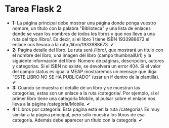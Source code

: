 # Tarea Flask 2

* **1:** La página principal debe mostrar una página donde ponga vuestro nombre, un título con la palabra "Biblioteca" y una lista de enlaces donde se vean los nombres de todos los libros y que nos lleve a una ruta del tipo /libro/<isbn>. Es decir, si el libro 1 tiene ISBN 1933988673 el enlace nos llevara a la ruta /libro/1933988673. ✔
* **2:** Página detalle del libro. La ruta será /libro/<isbn>, que mostrará un título con el nombre del libro, una imagen del libro (campo thumbnailUrl) y la siguiente información del libro: Número de páginas, descripción, autores y categorías. Si el ISBN no existe, se devolverá un error 404. Si el valor del campo status es igual a MEAP mostraremos un mensaje que diga "ESTE LIBRO NO SE HA PUBLICADO" (usar un if dentro de la plantilla). ✔
* **3:** Cuando se muestra el detalle de un libro y se muestran las categorías, estas son un enlace a la ruta /categoria/<categoria>. Por ejemplo, si el primer libro tiene una categoría Mobile, al pulsar sobre el enlace nos lleva a la página /categoria/Mobile. ✔
* **4:** Libros por categoría: Esta página está en la ruta /categoria/<categoria>. Es muy similar a la página principal, pero sólo muestra los libros de esa categoría. Además debe aparecer un título con la categoría. ✔